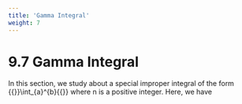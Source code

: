 ```yaml
---
title: 'Gamma Integral'
weight: 7
---
```


# 9.7 Gamma Integral

In this section, we study about a special improper integral of the form {{<katex>}}\int_{a}^{b}{{</katex>}} where n is
a positive integer. Here, we have

